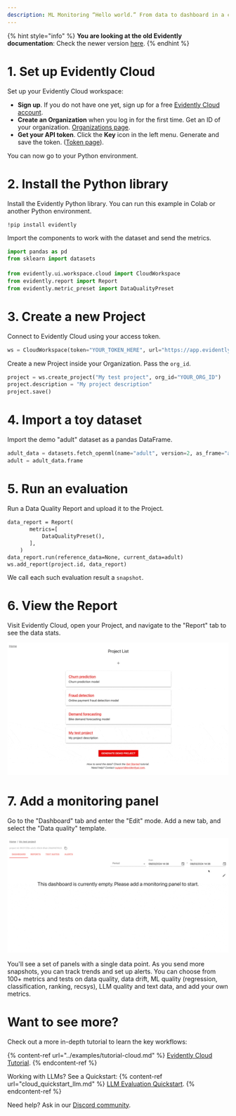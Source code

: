 ```yaml
---
description: ML Monitoring “Hello world.” From data to dashboard in a couple of minutes. 
---
```


{% hint style="info" %}
**You are looking at the old Evidently documentation**: Check the newer version [here](https://docs.evidentlyai.com/introduction).
{% endhint %}

# 1. Set up Evidently Cloud 

Set up your Evidently Cloud workspace:
* **Sign up**. If you do not have one yet, sign up for a free [Evidently Cloud account](https://app.evidently.cloud/signup).
* **Create an Organization** when you log in for the first time. Get an ID of your organization. [Organizations page](https://app.evidently.cloud/organizations).
* **Get your API token**. Click the **Key** icon in the left menu. Generate and save the token. ([Token page](https://app.evidently.cloud/token)).

You can now go to your Python environment.

# 2. Install the Python library

Install the Evidently Python library. You can run this example in Colab or another Python environment.

```
!pip install evidently
```

Import the components to work with the dataset and send the metrics. 

```python
import pandas as pd
from sklearn import datasets

from evidently.ui.workspace.cloud import CloudWorkspace
from evidently.report import Report
from evidently.metric_preset import DataQualityPreset
```

# 3. Create a new Project 

Connect to Evidently Cloud using your access token.

```python
ws = CloudWorkspace(token="YOUR_TOKEN_HERE", url="https://app.evidently.cloud")
```

Create a new Project inside your Organization. Pass the `org_id`.

```python
project = ws.create_project("My test project", org_id="YOUR_ORG_ID")
project.description = "My project description"
project.save()
```

# 4. Import a toy dataset 

Import the demo "adult" dataset as a pandas DataFrame. 

```python
adult_data = datasets.fetch_openml(name="adult", version=2, as_frame="auto")
adult = adult_data.frame
```

# 5. Run an evaluation 

Run a Data Quality Report and upload it to the Project.

```
data_report = Report(
       metrics=[
           DataQualityPreset(),
       ],
    )
data_report.run(reference_data=None, current_data=adult)
ws.add_report(project.id, data_report)
```

We call each such evaluation result a `snapshot`.

# 6. View the Report

Visit Evidently Cloud, open your Project, and navigate to the "Report" tab to see the data stats.

![](../.gitbook/assets/cloud/qs_view_reports.gif)

# 7. Add a monitoring panel

Go to the "Dashboard" tab and enter the "Edit" mode. Add a new tab, and select the "Data quality" template.

![](../.gitbook/assets/cloud/qs_add_data_quality_tab_2.gif)

You'll see a set of panels with a single data point. As you send more snapshots, you can track trends and set up alerts. You can choose from 100+ metrics and tests on data quality, data drift, ML quality (regression, classification, ranking, recsys), LLM quality and text data, and add your own metrics.

# Want to see more?

Check out a more in-depth tutorial to learn the key workflows: 

{% content-ref url="../examples/tutorial-cloud.md" %}
[Evidently Cloud Tutorial](../examples/tutorial-cloud.md). 
{% endcontent-ref %}

Working with LLMs? See a Quickstart:
{% content-ref url="cloud_quickstart_llm.md" %}
[LLM Evaluation Quickstart](cloud_quickstart_llm.md). 
{% endcontent-ref %}

Need help? Ask in our [Discord community](https://discord.com/invite/xZjKRaNp8b).
